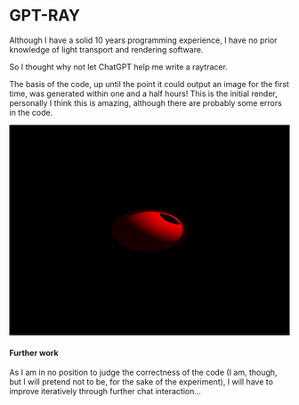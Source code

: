 # GPT-RAY

Although I have a solid 10 years programming experience, I have no prior knowledge of light transport and rendering software. 

So I thought why not let ChatGPT help me write a raytracer.

The basis of the code, up until the point it could output an image for the first time, was generated within one and a half hours!
This is the initial render, personally I think this is amazing, although there are probably some errors in the code.

![Initial render](initial-render.png)

#### Further work

As I am in no position to judge the correctness of the code (I am, though, but I will pretend not to be, for the sake of the experiment), I will have to improve iteratively through further chat interaction...

